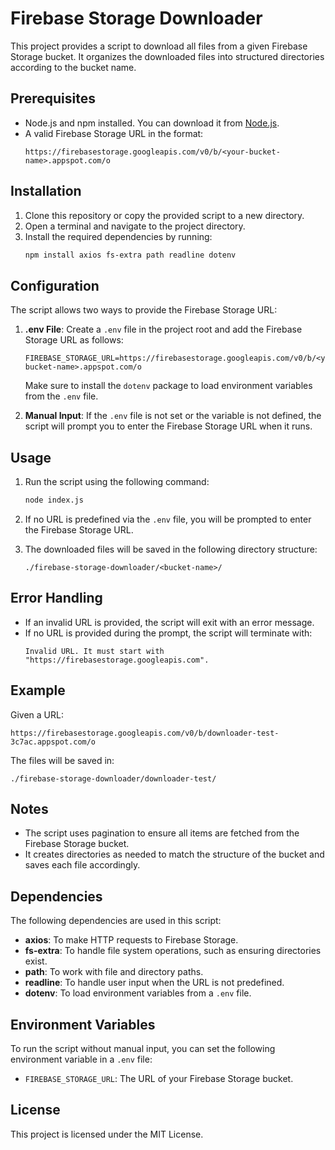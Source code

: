# Firebase Storage Downloader

This project provides a script to download all files from a given Firebase Storage bucket. It organizes the downloaded files into structured directories according to the bucket name.

## Prerequisites

- Node.js and npm installed. You can download it from [Node.js](https://nodejs.org/).
- A valid Firebase Storage URL in the format: 
  ```
  https://firebasestorage.googleapis.com/v0/b/<your-bucket-name>.appspot.com/o
  ```

## Installation

1. Clone this repository or copy the provided script to a new directory.
2. Open a terminal and navigate to the project directory.
3. Install the required dependencies by running:
   ```bash
   npm install axios fs-extra path readline dotenv
   ```

## Configuration

The script allows two ways to provide the Firebase Storage URL:

1. **.env File**: Create a `.env` file in the project root and add the Firebase Storage URL as follows:
   ```
   FIREBASE_STORAGE_URL=https://firebasestorage.googleapis.com/v0/b/<your-bucket-name>.appspot.com/o
   ```
   Make sure to install the `dotenv` package to load environment variables from the `.env` file.

2. **Manual Input**: If the `.env` file is not set or the variable is not defined, the script will prompt you to enter the Firebase Storage URL when it runs.

## Usage

1. Run the script using the following command:
   ```bash
   node index.js
   ```

2. If no URL is predefined via the `.env` file, you will be prompted to enter the Firebase Storage URL.

3. The downloaded files will be saved in the following directory structure:
   ```
   ./firebase-storage-downloader/<bucket-name>/
   ```

## Error Handling

- If an invalid URL is provided, the script will exit with an error message.
- If no URL is provided during the prompt, the script will terminate with:
  ```
  Invalid URL. It must start with "https://firebasestorage.googleapis.com".
  ```

## Example

Given a URL:
```
https://firebasestorage.googleapis.com/v0/b/downloader-test-3c7ac.appspot.com/o
```

The files will be saved in:
```
./firebase-storage-downloader/downloader-test/
```

## Notes

- The script uses pagination to ensure all items are fetched from the Firebase Storage bucket.
- It creates directories as needed to match the structure of the bucket and saves each file accordingly.

## Dependencies

The following dependencies are used in this script:

- **axios**: To make HTTP requests to Firebase Storage.
- **fs-extra**: To handle file system operations, such as ensuring directories exist.
- **path**: To work with file and directory paths.
- **readline**: To handle user input when the URL is not predefined.
- **dotenv**: To load environment variables from a `.env` file.

## Environment Variables

To run the script without manual input, you can set the following environment variable in a `.env` file:
- `FIREBASE_STORAGE_URL`: The URL of your Firebase Storage bucket.

## License

This project is licensed under the MIT License.